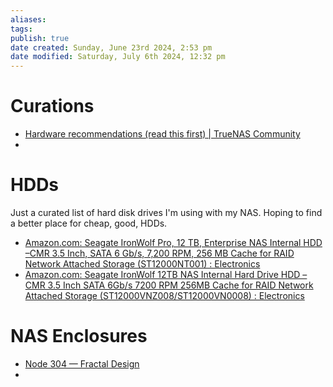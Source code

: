 ```yaml
---
aliases: 
tags: 
publish: true
date created: Sunday, June 23rd 2024, 2:53 pm
date modified: Saturday, July 6th 2024, 12:32 pm
---
```


# Curations
- [Hardware recommendations (read this first) | TrueNAS Community](https://www.truenas.com/community/threads/hardware-recommendations-read-this-first.23069/)
- 

# HDDs
Just a curated list of hard disk drives I'm using with my NAS.  Hoping to find a better place for cheap, good, HDDs.

- [Amazon.com: Seagate IronWolf Pro, 12 TB, Enterprise NAS Internal HDD –CMR 3.5 Inch, SATA 6 Gb/s, 7,200 RPM, 256 MB Cache for RAID Network Attached Storage (ST12000NT001) : Electronics](https://www.amazon.com/dp/B0B94KSFTH/ref=twister_B0CZJDKFR1?_encoding=UTF8&th=1)
- [Amazon.com: Seagate IronWolf 12TB NAS Internal Hard Drive HDD – CMR 3.5 Inch SATA 6Gb/s 7200 RPM 256MB Cache for RAID Network Attached Storage (ST12000VNZ008/ST12000VN0008) : Electronics](https://www.amazon.com/dp/B084ZTSMWF?th=1) 

# NAS Enclosures
- [Node 304 — Fractal Design](https://www.fractal-design.com/products/cases/node/node-304/black/) 
- 